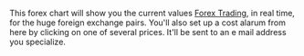 This forex chart will show you the current values [Forex
Trading](http://www.Forex%20Tradinginsider.co.uk), in real time, for the
huge foreign exchange pairs. You'll also set up a cost alarum from here
by clicking on one of several prices. It'll be sent to an e mail address
you specialize.
